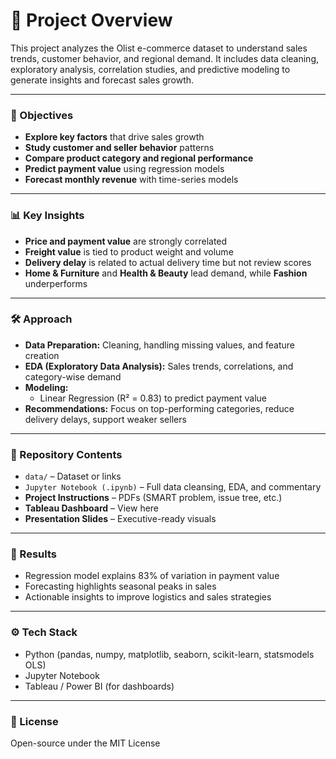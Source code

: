 # 📌 Project Overview
This project analyzes the Olist e-commerce dataset to understand sales trends, customer behavior, and regional demand. It includes data cleaning, exploratory analysis, correlation studies, and predictive modeling to generate insights and forecast sales growth.

---

### 🎯 Objectives
- **Explore key factors** that drive sales growth  
- **Study customer and seller behavior** patterns  
- **Compare product category and regional performance**  
- **Predict payment value** using regression models  
- **Forecast monthly revenue** with time-series models  

---

### 📊 Key Insights
- **Price and payment value** are strongly correlated  
- **Freight value** is tied to product weight and volume  
- **Delivery delay** is related to actual delivery time but not review scores  
- **Home & Furniture** and **Health & Beauty** lead demand, while **Fashion** underperforms  

---

### 🛠️ Approach
- **Data Preparation:** Cleaning, handling missing values, and feature creation  
- **EDA (Exploratory Data Analysis):** Sales trends, correlations, and category-wise demand  
- **Modeling:**  
  - Linear Regression (R² = 0.83) to predict payment value  
- **Recommendations:** Focus on top-performing categories, reduce delivery delays, support weaker sellers  

---

### 📂 Repository Contents
- `data/` – Dataset or links  
- `Jupyter Notebook (.ipynb)` – Full data cleansing, EDA, and commentary  
- **Project Instructions** – PDFs (SMART problem, issue tree, etc.)  
- **Tableau Dashboard** – View here  
- **Presentation Slides** – Executive-ready visuals  

---

### 🚀 Results
- Regression model explains 83% of variation in payment value  
- Forecasting highlights seasonal peaks in sales  
- Actionable insights to improve logistics and sales strategies  

---

### ⚙️ Tech Stack
- Python (pandas, numpy, matplotlib, seaborn, scikit-learn, statsmodels OLS)  
- Jupyter Notebook  
- Tableau / Power BI (for dashboards)  

---

### 📄 License
Open-source under the MIT License
